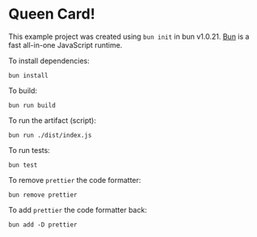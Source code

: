 # Queen Card!

This example project was created using `bun init` in bun v1.0.21. [Bun](https://bun.sh) is a fast all-in-one JavaScript runtime.

To install dependencies:

```shell
bun install
```

To build:

```shell
bun run build
```

To run the artifact (script):

```shell
bun run ./dist/index.js
```

To run tests:

```shell
bun test
```

To remove `prettier` the code formatter:

```shell
bun remove prettier
```

To add `prettier` the code formatter back:

```shell
bun add -D prettier
```
